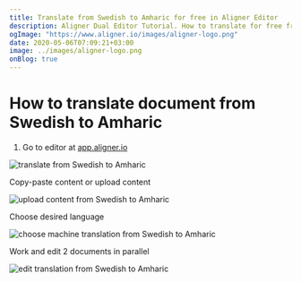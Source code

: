 ```yaml
---
title: Translate from Swedish to Amharic for free in Aligner Editor
description: Aligner Dual Editor Tutorial. How to translate for free from Swedish to Amharic. Aligner is multilingual document management platform. 
ogImage: "https://www.aligner.io/images/aligner-logo.png"
date: 2020-05-06T07:09:21+03:00
image: ../images/aligner-logo.png
onBlog: true
---
```


# How to translate document from Swedish to Amharic

1. Go to editor at [app.aligner.io](https://app.aligner.io "Aligner App web page")

![translate from Swedish to Amharic](../aligner-blank-editor.png "translate from Swedish to Amharic")

Copy-paste content or upload content

![upload content from Swedish to Amharic](../aligner-uploaded-document.png "upload content from Swedish to Amharic")

Choose desired language

![choose machine translation from Swedish to Amharic](../aligner-language-dropdown.png "choose machine translation from Swedish to Amharic")

Work and edit 2 documents in parallel

![edit translation from Swedish to Amharic](../aligner-double-sitded-editor.png "edit translation from Swedish to Amharic")

